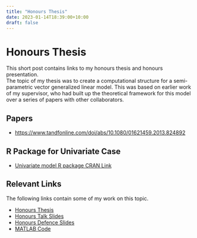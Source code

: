```yaml
---
title: "Honours Thesis"
date: 2023-01-14T18:39:00+10:00
draft: false
---
```



# Honours Thesis 

This short post contains links to my honours thesis and honours presentation.  
The topic of my thesis was to create a computational structure for a
semi-parametric vector generalized linear model. This was based on earlier work
of my supervisor, who had built up the theoretical framework for this model
over a series of papers with other collaborators.


## Papers 

- https://www.tandfonline.com/doi/abs/10.1080/01621459.2013.824892

## R Package for Univariate Case 

- [Univariate model R package CRAN Link](https://search.r-project.org/CRAN/refmans/gldrm/html/00Index.html)

## Relevant Links 

The following links contain some of my work on this topic. 

- [Honours Thesis](/honoursthesis.pdf)
- [Honours Talk Slides](/honourstalkslides.pdf)
- [Honours Defence Slides](/honourstalkdefenceslides.pdf)
- [MATLAB Code](https://github.com/gden173/vspglm)



